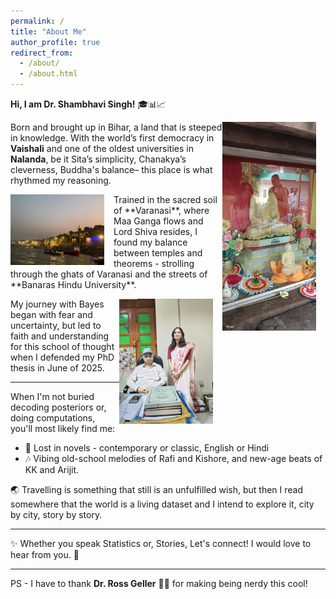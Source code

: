 ```yaml
---
permalink: /
title: "About Me"
author_profile: true
redirect_from: 
  - /about/
  - /about.html
---
```


**Hi, I am Dr. Shambhavi Singh!** 🎓📊📈
<p>
<img align="right" src="/images/buddha.jpg" width="150" style="margin-right: 15px;">

Born and brought up in Bihar, a land that is steeped in knowledge. With the world’s first democracy in **Vaishali** and one of the oldest universities in **Nalanda**, be it Sita’s simplicity, Chanakya’s cleverness, Buddha's balance– this place is what rhythmed my reasoning.
</p>

<p>
<img align="left" src="/images/ghat.jpg" width="150" style="margin-right: 15px;">
Trained in the sacred soil of **Varanasi**, where Maa Ganga flows and Lord Shiva resides, I found my balance between temples and theorems - strolling through the ghats of Varanasi and the streets of **Banaras Hindu University**.
</p>

<p>
<img align="right" src="/images/phd viva.jpg" width="150" style="margin-right: 15px;">
My journey with Bayes began with fear and uncertainty, but led to faith and understanding for this school of thought when I defended my PhD thesis in June of 2025. 

------

When I'm not buried decoding posteriors or, doing computations, you'll most likely find me:
- 📖 Lost in novels - contemporary or classic, English or Hindi
- 🎶 Vibing old-school melodies of Rafi and Kishore, and new-age beats of KK and Arijit.

🌏 Travelling is something that still is an unfulfilled wish, but then I read somewhere that the world is a living dataset and I intend to explore it, city by city, story by story. 

------

✨ Whether you speak Statistics or, Stories, Let's connect! I would love to hear from you. 💌

------

PS - I have to thank **Dr. Ross Geller** 🦖🧕 for making being nerdy this cool!






